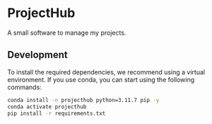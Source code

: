 # ProjectHub
A small software to manage my projects.

## Development

To install the required dependencies, we recommend using a virtual environment.
If you use conda, you can start using the following commands:
```bash
conda install -n projecthub python=3.11.7 pip -y
conda activate projecthub
pip install -r requirements.txt
```

